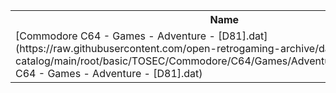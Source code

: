 <table>
<tr><th>Name</th><th>Size</th></tr>
<tr><td>[Commodore C64 - Games - Adventure - [D81].dat](https://raw.githubusercontent.com/open-retrogaming-archive/dat-catalog/main/root/basic/TOSEC/Commodore/C64/Games/Adventure/[D81]/Commodore C64 - Games - Adventure - [D81].dat)</td><td>7739</td></tr>
</table>
